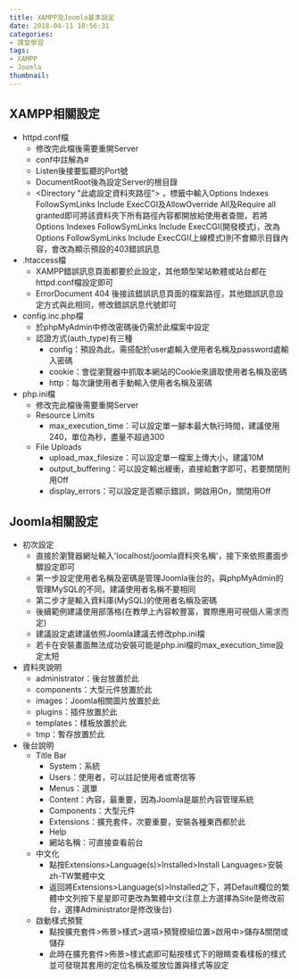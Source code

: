 ```yaml
---
title: XAMPP及Joomla基本設定
date: 2018-04-11 10:56:31
categories:
- 課堂學習
tags:
- XAMPP
- Joomla
thumbnail: 
---
```


## XAMPP相關設定

* httpd.conf檔
    * 修改完此檔後需要重開Server
    * conf中註解為#
    * Listen後接要監聽的Port號
    * DocumentRoot後為設定Server的根目錄
    * <Directory "此處設定資料夾路徑"> </Directory>，標籤中輸入Options Indexes FollowSymLinks Include ExecCGI及AllowOverride All及Require all granted即可將該資料夾下所有路徑內容都開放給使用者查閱，若將Options Indexes FollowSymLinks Include ExecCGI(開發模式)，改為Options FollowSymLinks Include ExecCGI(上線模式)則不會顯示目錄內容，會改為顯示預設的403錯誤訊息
* .htaccess檔
    * XAMPP錯誤訊息頁面都要於此設定，其他類型架站軟體或站台都在httpd.conf檔設定即可
    * ErrorDocument 404 後接該錯誤訊息頁面的檔案路徑，其他錯誤訊息設定方式與此相同，修改錯誤訊息代號即可
* config.inc.php檔
    * 於phpMyAdmin中修改密碼後仍需於此檔案中設定
    * 認證方式(auth_type)有三種
        * config：預設為此，需搭配於user處輸入使用者名稱及password處輸入密碼
        * cookie：會從瀏覽器中抓取本網站的Cookie來讀取使用者名稱及密碼
        * http：每次讓使用者手動輸入使用者名稱及密碼
* php.ini檔
    * 修改完此檔後需要重開Server
    * Resource Limits
        * max_execution_time：可以設定單一腳本最大執行時間，建議使用240，單位為秒，盡量不超過300
    * File Uploads
        * upload_max_filesize：可以設定單一檔案上傳大小，建議10M
        * output_buffering：可以設定輸出緩衝，直接給數字即可，若要關閉則用Off
        * display_errors：可以設定是否顯示錯誤，開啟用On，關閉用Off

## Joomla相關設定

* 初次設定
    * 直接於瀏覽器網址輸入'localhost/joomla資料夾名稱'，接下來依照畫面步驟設定即可
    * 第一步設定使用者名稱及密碼是管理Joomla後台的，與phpMyAdmin的管理MySQL的不同，建議使用者名稱不要相同
    * 第二步才是輸入資料庫(MySQL)的使用者名稱及密碼
    * 後續範例建議使用部落格(在教學上內容較豐富，實際應用可視個人需求而定)
    * 建議設定處建議依照Joomla建議去修改php.ini檔
    * 若卡在安裝畫面無法成功安裝可能是php.ini檔的max_execution_time設定太短
* 資料夾說明
    * administrator：後台放置於此
    * components：大型元件放置於此
    * images：Joomla相關圖片放置於此
    * plugins：插件放置於此
    * templates：樣板放置於此
    * tmp：暫存放置於此
* 後台說明
    * Title Bar
        * System：系統
        * Users：使用者，可以註記使用者或寄信等
        * Menus：選單
        * Content：內容，最重要，因為Joomla是屬於內容管理系統
        * Components：大型元件
        * Extensions：擴充套件，次要重要，安裝各種東西都於此
        * Help
        * 網站名稱：可直接查看前台
    * 中文化
        * 點按Extensions>Language(s)>Installed>Install Languages>安裝zh-TW繁體中文
        * 返回將Extensions>Language(s)>Installed之下，將Default欄位的繁體中文列按下星星即可更改為繁體中文(注意上方選擇為Site是修改前台，選擇Administrator是修改後台)
    * 啟動樣式預覽
        * 點按擴充套件>佈景>樣式>選項>預覽模組位置>啟用中>儲存&關閉或儲存
        * 此時在擴充套件>佈景>樣式處即可點按樣式下的眼睛查看樣板的樣式並可發現其套用的定位名稱及擺放位置與樣式等設定
